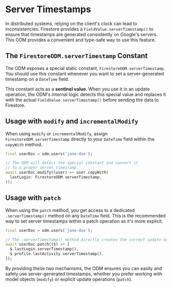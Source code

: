 # Server Timestamps

In distributed systems, relying on the client's clock can lead to inconsistencies. Firestore provides a `FieldValue.serverTimestamp()` to ensure that timestamps are generated consistently on Google's servers. This ODM provides a convenient and type-safe way to use this feature.

## The `FirestoreODM.serverTimestamp` Constant

The ODM exposes a special static constant, `FirestoreODM.serverTimestamp`. You should use this constant whenever you want to set a server-generated timestamp on a `DateTime` field.

This constant acts as a **sentinel value**. When you use it in an update operation, the ODM's internal logic detects this special value and replaces it with the actual `FieldValue.serverTimestamp()` before sending the data to Firestore.

## Usage with `modify` and `incrementalModify`

When using `modify` or `incrementalModify`, assign `FirestoreODM.serverTimestamp` directly to your `DateTime` field within the `copyWith` method.

```dart
final userDoc = odm.users('jane-doe');

// The ODM will detect the special constant and convert it
// to a proper server timestamp.
await userDoc.modify((user) => user.copyWith(
  lastLogin: FirestoreODM.serverTimestamp,
));
```

## Usage with `patch`

When using the `patch` method, you get access to a dedicated `.serverTimestamp()` method on any `DateTime` field. This is the recommended way to set server timestamps within a patch operation as it's more explicit.

```dart
final userDoc = odm.users('jane-doe');

// The .serverTimestamp() method directly creates the correct update operation.
await userDoc.patch(($) => [
  $.lastLogin.serverTimestamp(),
  $.profile.lastActivity.serverTimestamp(),
]);
```

By providing these two mechanisms, the ODM ensures you can easily and safely use server-generated timestamps, whether you prefer working with model objects (`modify`) or explicit update operations (`patch`).